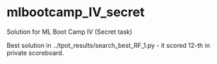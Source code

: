 # mlbootcamp_IV_secret
Solution for ML Boot Camp IV (Secret task)

Best solution in ../tpot_results/search_best_RF_1.py - it scored 12-th in private scoreboard.
